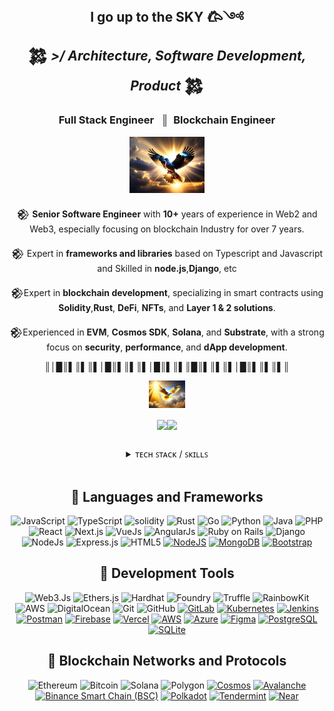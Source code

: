 <!-- [1] : Seaction Header : Main -->
<h2 align="center">
 <strong> I go up to the SKY 𐂃༺ </strong><br> 
 𒄆 <em> >/ Architecture, Software Development, Product </em> 𒄆
</h2>
<div align="center">
 <h3>
 Full Stack Engineer &nbsp; ║ &nbsp;Blockchain Engineer
 </h3>

<img src="./assets/images/1.jpg" height="90"/>

𒆙 **Senior Software Engineer** with **10+** years of experience in Web2 and Web3, especially focusing on blockchain Industry for over 7 years.
<br/>

𒆙 Expert in **frameworks and libraries** based on Typescript and Javascript and Skilled in **node.js**,**Django**, etc
<br/>

𒆙Expert in **blockchain development**, specializing in smart contracts using **Solidity**,**Rust**, **DeFi**, **NFTs**, and **Layer 1 & 2 solutions**.
<br/>

𒆙Experienced in **EVM**, **Cosmos SDK**, **Solana**, and **Substrate**, with a strong focus on **security**, **performance**, and **dApp development**.

 <!-- [1.1] : Seaction Header : Insights & Interests -->

║│█║▌║▌║▌│█║▌║▌║▌│█║▌║▌║█║▌║▌║▌│█║▌║▌║▌║ 

<img src="./assets/images/2.jpg" height="44"/>

 <!-- [1.2] : Seaction Header : PROFILE VIEWS -->
<img 
    align="center" 
    height="24" 
    src="https://img.shields.io/badge/PROFILE_VIEWS_➤-000000?style=for-the-badge&logo=github&logoColor=4EAA25"
/><img 
    align="center" 
    height="24" 
    src="https://profile-counter.glitch.me/{up-to-sky}/count.svg"
/>

</div>

##

<div align="center">

<details>
<summary> ᴛᴇᴄʜ ꜱᴛᴀᴄᴋ / ꜱᴋɪʟʟꜱ  </summary>
<br>

| **Technical Skills** |
| - |
| **Languages & Technologies:** <br> JavaScript, TypeScript, HTML, CSS, Ruby, Python, PHP, Java, Go, Solidity, Rust,                                                                                        |
| **Frameworks and Libraries** <br> React, Next, Angular, Vue.js, Node.js, ExpressJs, Django, Laravel, Truffle, Hardhat, Foundry, web3.js, etherJs, The Graph,                                              |
| **Platforms and Protocols:** <br> Ethereum, Bitcoin, Solana, Cosmos, Polkadot, BSC, Avalanche, Near, Polygon, Arbitrum, Zk-Rollups, Uniswap, Chainlink Oracles, Alchemy, Substrate,                       |
| **Database:** <br> MySQL, PostgreSQL, MongoDB, SQLite, Redis,                                                                                                                                             |
| **Containerization and Version Control:** <br>  Git, Github, Gitlab, Jira, Trello, Slack, Confluence, Asana, AWS, GCP, Vercel, Kubernate, Docker, Terraform,                                              |
| **CI/CD and Testing:** <br> Jenkins CircleCI, Mocha, Jest, Cypress,                                                                                                                                       |

 <br/>

</details>

 <br/>


## 🥇 Languages and Frameworks

![JavaScript](https://img.shields.io/badge/JavaScript-F7DF1E?style=for-the-badge&logo=javascript&logoColor=black)
![TypeScript](https://img.shields.io/badge/typescript-%23007ACC.svg?style=for-the-badge&logo=typescript&logoColor=white)
![solidity](https://img.shields.io/badge/Solidity-363636?style=for-the-badge&logo=solidity&logoColor=white)
![Rust](https://img.shields.io/badge/Rust-000000?style=for-the-badge&logo=rust&logoColor=white)
![Go](https://img.shields.io/badge/Go-00ADD8?style=for-the-badge&logo=go&logoColor=white)
![Python](https://img.shields.io/badge/Python-3776AB?style=for-the-badge&logo=python&logoColor=white)
![Java](https://img.shields.io/badge/java-%23ED8B00.svg?style=for-the-badge&logo=java&logoColor=white)
![PHP](https://img.shields.io/badge/PHP-777BB4?style=for-the-badge&logo=php&logoColor=white)
![React](https://img.shields.io/badge/React-61DAFB?style=for-the-badge&logo=react&logoColor=black)
![Next.js](https://img.shields.io/badge/Next.js-000000?style=for-the-badge&logo=next.js&logoColor=white)
![VueJs](https://img.shields.io/badge/Vue.js-4FC08D?style=for-the-badge&logo=vue.js&logoColor=white)
![AngularJs](https://img.shields.io/badge/Angular-DD0031?style=for-the-badge&logo=angular&logoColor=white)
![Ruby on Rails](https://img.shields.io/badge/Ruby%20on%20Rails-CC0000?style=for-the-badge&logo=ruby-on-rails&logoColor=white)
![Django](https://img.shields.io/badge/Django-092E20?style=for-the-badge&logo=django&logoColor=white)
![NodeJs](https://img.shields.io/badge/Node.js-43853D?style=for-the-badge&logo=node.js&logoColor=white)
![Express.js](https://img.shields.io/badge/Express.js-000000?style=for-the-badge&logo=express&logoColor=white)
![HTML5](https://img.shields.io/badge/HTML5-E34F26?style=for-the-badge&logo=html5&logoColor=white)
[![NodeJS](https://img.shields.io/badge/node.js-6DA55F?style=for-the-badge&logo=node.js&logoColor=white)](#)
[![MongoDB](https://img.shields.io/badge/MongoDB-4EA94B?style=for-the-badge&logo=mongodb&logoColor=white)](#)
[![Bootstrap](https://img.shields.io/badge/bootstrap-%23563D7C.svg?style=for-the-badge&logo=bootstrap&logoColor=white)](#)

## 🥈 Development Tools
![Web3.Js](https://img.shields.io/badge/web3.js-F16822?style=for-the-badge&logo=web3.js&logoColor=white)
![Ethers.js](https://img.shields.io/badge/Ethers.js-3C3C3D?style=for-the-badge&logo=ethereum&logoColor=white)
![Hardhat](https://img.shields.io/badge/Hardhat-E8B90E?style=for-the-badge&logo=hardhat&logoColor=black)
![Foundry](https://img.shields.io/badge/Foundry-7A0C00?style=for-the-badge&logo=foundry&logoColor=white)
![Truffle](https://img.shields.io/badge/Truffle-5E464D?style=for-the-badge&logo=truffle&logoColor=white)
![RainbowKit](https://img.shields.io/badge/Rainbow-E92298?style=for-the-badge&logo=rainbow&logoColor=white)
![AWS](https://img.shields.io/badge/AWS-%23FF9900.svg?style=for-the-badge&logo=amazon-aws&logoColor=white)
![DigitalOcean](https://img.shields.io/badge/DigitalOcean-%230167ff.svg?style=for-the-badge&logo=digitalOcean&logoColor=white)
![Git](https://img.shields.io/badge/Git-F05032?style=for-the-badge&logo=git&logoColor=white)
![GitHub](https://img.shields.io/badge/GitHub-181717?style=for-the-badge&logo=github&logoColor=white)
[![GitLab](https://img.shields.io/badge/GitLab-FC6D26?style=for-the-badge&logo=gitlab&logoColor=white)](#)
[![Kubernetes](https://img.shields.io/badge/Kubernetes-326CE5?style=for-the-badge&logo=kubernetes&logoColor=white)](#)
[![Jenkins](https://img.shields.io/badge/Jenkins-D24939?style=for-the-badge&logo=jenkins&logoColor=white)](#)
[![Postman](https://img.shields.io/badge/Postman-FF6C37?style=for-the-badge&logo=postman&logoColor=white)](#)
[![Firebase](https://img.shields.io/badge/Firebase-FFCA28?style=for-the-badge&logo=firebase&logoColor=black)](#)
[![Vercel](https://img.shields.io/badge/Vercel-000000?style=for-the-badge&logo=vercel&logoColor=white)](#)
[![AWS](https://img.shields.io/badge/Amazon%20AWS-232F3E?style=for-the-badge&logo=amazon-aws&logoColor=white)](#)
[![Azure](https://img.shields.io/badge/Microsoft%20Azure-0078D4?style=for-the-badge&logo=microsoft-azure&logoColor=white)](#)
[![Figma](https://img.shields.io/badge/Figma-F24E1E?style=for-the-badge&logo=figma&logoColor=white)](#)
[![PostgreSQL](https://img.shields.io/badge/PostgreSQL-336791?style=for-the-badge&logo=postgresql&logoColor=white)](#)
[![SQLite](https://img.shields.io/badge/SQLite-003B57?style=for-the-badge&logo=sqlite&logoColor=white)](#)

## 🥉 Blockchain Networks and Protocols

![Ethereum](https://img.shields.io/badge/Ethereum-3C3C3D?style=for-the-badge&logo=ethereum&logoColor=white)
![Bitcoin](https://img.shields.io/badge/Bitcoin-F7931A?style=for-the-badge&logo=bitcoin&logoColor=white)
![Solana](https://img.shields.io/badge/Solana-9945FF?style=for-the-badge&logo=solana&logoColor=white)
![Polygon](https://img.shields.io/badge/Polygon-8247E5?style=for-the-badge&logo=polygon&logoColor=white)
[![Cosmos](https://img.shields.io/badge/Cosmos-2D374B?style=for-the-badge&logo=cosmos&logoColor=white)](#)
[![Avalanche](https://img.shields.io/badge/Avalanche-E84142?style=for-the-badge&logo=avalanche&logoColor=white)](#)
[![Binance Smart Chain (BSC)](https://img.shields.io/badge/BSC-F3BA2F?style=for-the-badge&logo=binance&logoColor=black)](#)
[![Polkadot](https://img.shields.io/badge/Polkadot-E6007A?style=for-the-badge&logo=polkadot&logoColor=white)](#)
[![Tendermint](https://img.shields.io/badge/Tendermint-2D374B?style=for-the-badge&logo=tendermint&logoColor=white)](#)
[![Near](https://img.shields.io/badge/NEAR-000000?style=for-the-badge&logo=near&logoColor=white)](#)





</div>
